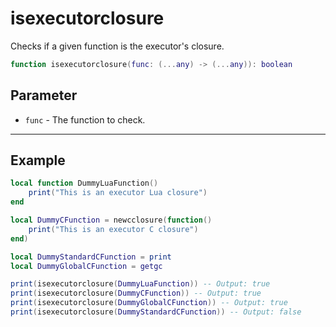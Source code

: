 # isexecutorclosure

Checks if a given function is the executor's closure.

```lua
function isexecutorclosure(func: (...any) -> (...any)): boolean
```

## Parameter

* `func` - The function to check.

***

## Example

```lua
local function DummyLuaFunction()
    print("This is an executor Lua closure")
end

local DummyCFunction = newcclosure(function()
    print("This is an executor C closure")
end)

local DummyStandardCFunction = print
local DummyGlobalCFunction = getgc

print(isexecutorclosure(DummyLuaFunction)) -- Output: true
print(isexecutorclosure(DummyCFunction)) -- Output: true
print(isexecutorclosure(DummyGlobalCFunction)) -- Output: true
print(isexecutorclosure(DummyStandardCFunction)) -- Output: false
```
